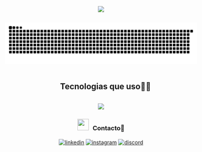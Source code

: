 <div align="center">
  <!-- Texto animado -->
<!--  <a href="https://github.com/DenverCoder1/readme-typing-svg">
    <img src="https://readme-typing-svg.herokuapp.com?font=Time+New+Roman&color=%23FF00FF&size=45&center=true&vCenter=true&width=600&height=100&lines=+Joaquina+Nogueira🌸&alt="Typing SVG">
-->
<!--  Tipo de letra cursiva
  <p align="center">
  <a href="https://github.com/fairyland0926"><img src="https://readme-typing-svg.herokuapp.com/?lines=+Joaquina+Nogueira🌸&font=Pacifico&center=true&width=650&height=120&color=%23FF00FF&vCenter=true&size=45%22"></a>
</p>  //Courier+New, Jersey+15 <-- opcion letras
  -->
  <p align="center">
  <a href="https://github.com/fairyland0926">
    <img src="https://readme-typing-svg.herokuapp.com/?lines=+<Joaquina+Nogueira🌸/>&font=Courier+New&center=true&width=650&height=120&color=%23FF00FF&vCenter=true&size=55">
  </a>
</p>
  <!-- Snake Game -->
  <img src="https://github.com/7oSkaaa/7oSkaaa/blob/output/github-contribution-grid-snake.svg?"
       alt="Snake Game"
       style="margin-top: 10px;" />
</div>

<!--h1 without bottom border-->
<div id="user-content-toc">
  <ul align="center">
    <summary><h2 style="display: inline-block">Tecnologias que uso👩‍💻</h2></summary>
  </ul>
</div>
<!--tech stack icons-->
<p align="center">
  <a href="https://skillicons.dev">
    <img src="https://skillicons.dev/icons?i=git,github,gitlab,html,css,js,java,eclipse,docker,linux,django,python,sublime,vscode,discord,figma,notion&perline=14" />
  </a>
</p>

<!-- Connect with me -->
<h3 align="center" > <img src="https://media.giphy.com/media/iY8CRBdQXODJSCERIr/giphy.gif" width="30" height="30" style="margin-right: 10px;">Contacto📲 </h3>

<!--icons and links-->
<p align="center">
<a href="https://www.linkedin.com/in/joaquina-nogueira-a8575b274/" target="blank"><img align="center" src="https://user-images.githubusercontent.com/88904952/234979284-68c11d7f-1acc-4f0c-ac78-044e1037d7b0.png" alt="linkedin" height="50" width="50" /></a>
<a href="https://www.instagram.com/joaquina_nogueira/" target="blank"><img align="center" src="https://user-images.githubusercontent.com/88904952/234981169-2dd1e58f-4b7e-468c-8213-034ba62156c3.png" alt="instagram" height="50" width="50" /></a>
<a href="https://discordapp.com/users/698630845069656074" target="blank"><img align="center" src="https://user-images.githubusercontent.com/88904952/234982627-019fd336-6248-453c-9b05-97c13fd1d207.png" alt="discord" height="50" width="50" /></a>
  
</p>


